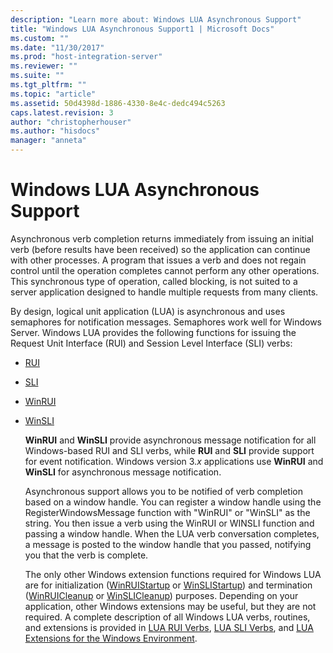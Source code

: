 ```yaml
---
description: "Learn more about: Windows LUA Asynchronous Support"
title: "Windows LUA Asynchronous Support1 | Microsoft Docs"
ms.custom: ""
ms.date: "11/30/2017"
ms.prod: "host-integration-server"
ms.reviewer: ""
ms.suite: ""
ms.tgt_pltfrm: ""
ms.topic: "article"
ms.assetid: 50d4398d-1886-4330-8e4c-dedc494c5263
caps.latest.revision: 3
author: "christopherhouser"
ms.author: "hisdocs"
manager: "anneta"
---
```

# Windows LUA Asynchronous Support
Asynchronous verb completion returns immediately from issuing an initial verb (before results have been received) so the application can continue with other processes. A program that issues a verb and does not regain control until the operation completes cannot perform any other operations. This synchronous type of operation, called blocking, is not suited to a server application designed to handle multiple requests from many clients.  
  
 By design, logical unit application (LUA) is asynchronous and uses semaphores for notification messages. Semaphores work well for Windows Server. Windows LUA provides the following functions for issuing the Request Unit Interface (RUI) and Session Level Interface (SLI) verbs:  
  
- [RUI](./rui2.md)  
  
- [SLI](./sli2.md)  
  
- [WinRUI](./winrui1.md)  
  
- [WinSLI](./winsli1.md)  
  
  **WinRUI** and **WinSLI** provide asynchronous message notification for all Windows-based RUI and SLI verbs, while **RUI** and **SLI** provide support for event notification. Windows version 3.*x* applications use **WinRUI** and **WinSLI** for asynchronous message notification.  
  
  Asynchronous support allows you to be notified of verb completion based on a window handle. You can register a window handle using the RegisterWindowsMessage function with "WinRUI" or "WinSLI" as the string. You then issue a verb using the WinRUI or WINSLI function and passing a window handle. When the LUA verb conversation completes, a message is posted to the window handle that you passed, notifying you that the verb is complete.  
  
  The only other Windows extension functions required for Windows LUA are for initialization ([WinRUIStartup](./winruistartup1.md) or [WinSLIStartup](./winslistartup2.md)) and termination ([WinRUICleanup](./winruicleanup1.md) or [WinSLICleanup](./winslicleanup2.md)) purposes. Depending on your application, other Windows extensions may be useful, but they are not required. A complete description of all Windows LUA verbs, routines, and extensions is provided in [LUA RUI Verbs](./lua-rui-verbs2.md), [LUA SLI Verbs](./lua-sli-verbs2.md), and [LUA Extensions for the Windows Environment](./lua-extensions-for-the-windows-environment2.md).

